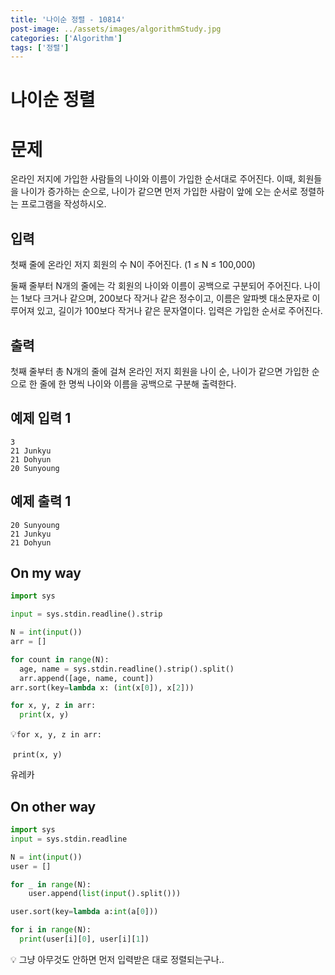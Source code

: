 ```yaml
---
title: '나이순 정렬 - 10814'
post-image: ../assets/images/algorithmStudy.jpg
categories: ['Algorithm']
tags: ['정렬']
---
```


# 나이순 정렬

# 문제

온라인 저지에 가입한 사람들의 나이와 이름이 가입한 순서대로 주어진다. 이때, 회원들을 나이가 증가하는 순으로, 나이가 같으면 먼저 가입한 사람이 앞에 오는 순서로 정렬하는 프로그램을 작성하시오.

## 입력

첫째 줄에 온라인 저지 회원의 수 N이 주어진다. (1 ≤ N ≤ 100,000)

둘째 줄부터 N개의 줄에는 각 회원의 나이와 이름이 공백으로 구분되어 주어진다. 나이는 1보다 크거나 같으며, 200보다 작거나 같은 정수이고, 이름은 알파벳 대소문자로 이루어져 있고, 길이가 100보다 작거나 같은 문자열이다. 입력은 가입한 순서로 주어진다.

## 출력

첫째 줄부터 총 N개의 줄에 걸쳐 온라인 저지 회원을 나이 순, 나이가 같으면 가입한 순으로 한 줄에 한 명씩 나이와 이름을 공백으로 구분해 출력한다.

## 예제 입력 1

```
3
21 Junkyu
21 Dohyun
20 Sunyoung
```

## 예제 출력 1

```
20 Sunyoung
21 Junkyu
21 Dohyun
```

## On my way

```python
import sys

input = sys.stdin.readline().strip

N = int(input())
arr = []

for count in range(N):
  age, name = sys.stdin.readline().strip().split()
  arr.append([age, name, count])
arr.sort(key=lambda x: (int(x[0]), x[2]))

for x, y, z in arr:  
  print(x, y)
```

💡`for x, y, z in arr:`

​		`print(x, y)`

유레카

## On other way

```python
import sys
input = sys.stdin.readline

N = int(input())
user = []

for _ in range(N):
	user.append(list(input().split()))

user.sort(key=lambda a:int(a[0]))

for i in range(N):
  print(user[i][0], user[i][1])
```

💡 그냥 아무것도 안하면 먼저 입력받은 대로 정렬되는구나..

